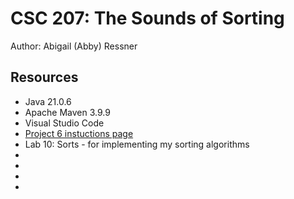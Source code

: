 # CSC 207: The Sounds of Sorting

Author: Abigail (Abby) Ressner

## Resources

*   Java 21.0.6
*   Apache Maven 3.9.9
*   Visual Studio Code
*   [Project 6 instuctions page](https://osera.cs.grinnell.edu/ttap/data-structures-labs/the-sounds-of-sorting.html)
*   Lab 10: Sorts - for implementing my sorting algorithms
*   
*   
*   
*   